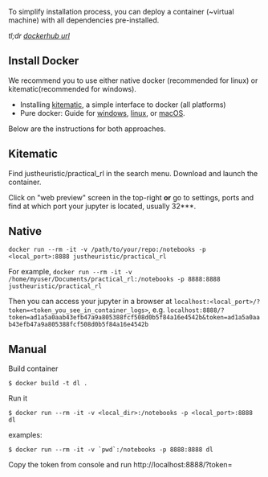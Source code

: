 To simplify installation process, you can deploy a container (~virtual machine) with all dependencies pre-installed.

_tl;dr [dockerhub url](https://hub.docker.com/r/justheuristic/practical_rl/)_

## Install Docker

We recommend you to use either native docker (recommended for linux) or kitematic(recommended for windows).
* Installing [kitematic](https://kitematic.com/), a simple interface to docker (all platforms)
* Pure docker: Guide for [windows](https://docs.docker.com/docker-for-windows/), [linux](https://docs.docker.com/engine/installation/), or [macOS](https://docs.docker.com/docker-for-mac/).

Below are the instructions for both approaches.

## Kitematic
Find justheuristic/practical_rl in the search menu. Download and launch the container.

Click on "web preview" screen in the top-right __or__ go to settings, ports and find at which port your jupyter is located, usually 32***.

## Native
`docker run --rm -it -v /path/to/your/repo:/notebooks -p <local_port>:8888 justheuristic/practical_rl`

For example,
```docker run --rm -it -v /home/myuser/Documents/practical_rl:/notebooks -p 8888:8888 justheuristic/practical_rl```


Then you can access your jupyter in a browser at `localhost:<local_port>/?token=<token_you_see_in_container_logs>`, e.g. `localhost:8888/?token=ad1a5a0aab43efb47a9a805388fcf508d0b5f84a16e4542b&token=ad1a5a0aab43efb47a9a805388fcf508d0b5f84a16e4542b`

## Manual
Build container

`$ docker build -t dl .`


Run it

`$ docker run --rm -it -v <local_dir>:/notebooks -p <local_port>:8888 dl`

examples:

```$ docker run --rm -it -v `pwd`:/notebooks -p 8888:8888 dl```

Copy the token from console and run
http://localhost:8888/?token=<token>
